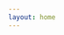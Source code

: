 ```yaml
---
layout: home
---
```


<script setup>
import { onMounted } from 'vue'
import { useRouter } from 'vitepress'

const router = useRouter()

onMounted(() => {
  var lang=navigator.language.substr(0,2);

  if (window.location.pathname === '/') {
    router.go(`/${lang}/`)
  }
})

</script>